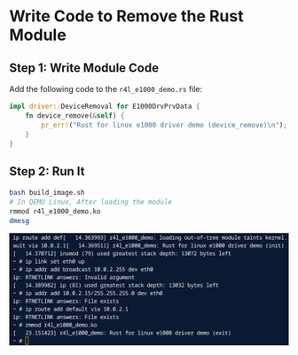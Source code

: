 # Write Code to Remove the Rust Module

## Step 1: Write Module Code

Add the following code to the `r4l_e1000_demo.rs` file:

```rust
impl driver::DeviceRemoval for E1000DrvPrvData {
    fn device_remove(&self) {
        pr_err!("Rust for linux e1000 driver demo (device_remove)\n");
    }
}
```

## Step 2: Run It

```bash
bash build_image.sh
# In QEMU Linux, After loading the module
rmmod r4l_e1000_demo.ko
dmesg
```

![alt text](images/image-2.png)
